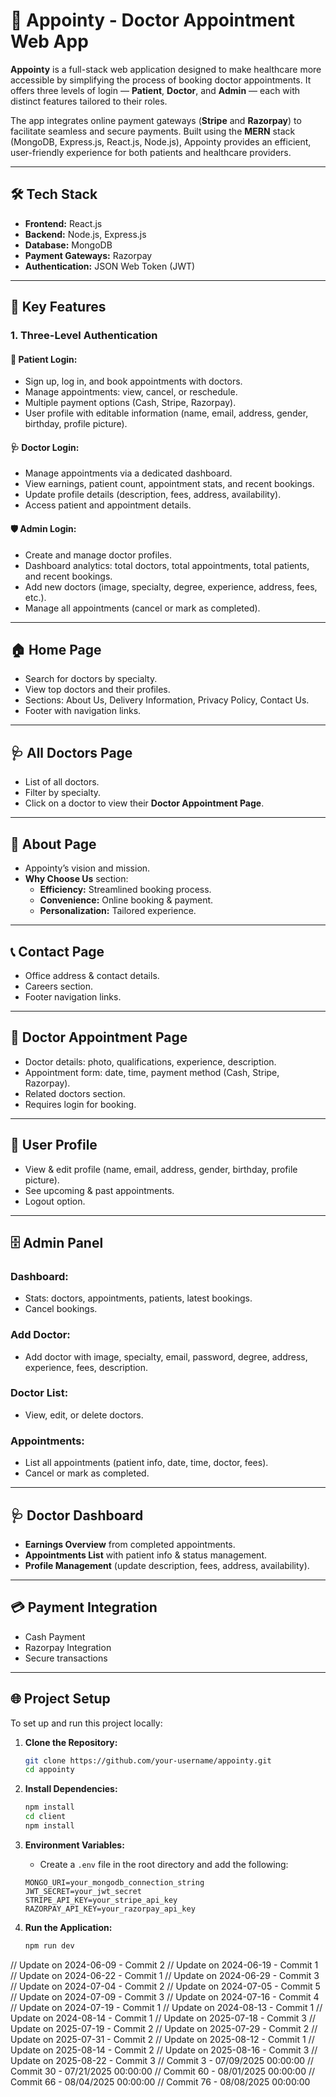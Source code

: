 # 🏥 Appointy - Doctor Appointment Web App

**Appointy** is a full-stack web application designed to make healthcare more accessible by simplifying the process of booking doctor appointments. It offers three levels of login — **Patient**, **Doctor**, and **Admin** — each with distinct features tailored to their roles.  

The app integrates online payment gateways (**Stripe** and **Razorpay**) to facilitate seamless and secure payments. Built using the **MERN** stack (MongoDB, Express.js, React.js, Node.js), Appointy provides an efficient, user-friendly experience for both patients and healthcare providers.

---

## 🛠️ Tech Stack
- **Frontend:** React.js  
- **Backend:** Node.js, Express.js  
- **Database:** MongoDB  
- **Payment Gateways:** Razorpay  
- **Authentication:** JSON Web Token (JWT)  

---

## 🔑 Key Features

### 1. Three-Level Authentication
#### 👤 Patient Login:
- Sign up, log in, and book appointments with doctors.
- Manage appointments: view, cancel, or reschedule.
- Multiple payment options (Cash, Stripe, Razorpay).
- User profile with editable information (name, email, address, gender, birthday, profile picture).

#### 🩺 Doctor Login:
- Manage appointments via a dedicated dashboard.
- View earnings, patient count, appointment stats, and recent bookings.
- Update profile details (description, fees, address, availability).
- Access patient and appointment details.

#### 🛡️ Admin Login:
- Create and manage doctor profiles.
- Dashboard analytics: total doctors, total appointments, total patients, and recent bookings.
- Add new doctors (image, specialty, degree, experience, address, fees, etc.).
- Manage all appointments (cancel or mark as completed).

---

## 🏠 Home Page
- Search for doctors by specialty.  
- View top doctors and their profiles.  
- Sections: About Us, Delivery Information, Privacy Policy, Contact Us.  
- Footer with navigation links.  

---

## 🩺 All Doctors Page
- List of all doctors.  
- Filter by specialty.  
- Click on a doctor to view their **Doctor Appointment Page**.  

---

## 📄 About Page
- Appointy’s vision and mission.  
- **Why Choose Us** section:  
  - **Efficiency:** Streamlined booking process.  
  - **Convenience:** Online booking & payment.  
  - **Personalization:** Tailored experience.  

---

## 📞 Contact Page
- Office address & contact details.  
- Careers section.  
- Footer navigation links.  

---

## 📅 Doctor Appointment Page
- Doctor details: photo, qualifications, experience, description.  
- Appointment form: date, time, payment method (Cash, Stripe, Razorpay).  
- Related doctors section.  
- Requires login for booking.  

---

## 👤 User Profile
- View & edit profile (name, email, address, gender, birthday, profile picture).  
- See upcoming & past appointments.  
- Logout option.  

---

## 🗄️ Admin Panel
### Dashboard:
- Stats: doctors, appointments, patients, latest bookings.
- Cancel bookings.

### Add Doctor:
- Add doctor with image, specialty, email, password, degree, address, experience, fees, description.

### Doctor List:
- View, edit, or delete doctors.

### Appointments:
- List all appointments (patient info, date, time, doctor, fees).
- Cancel or mark as completed.

---

## 🩺 Doctor Dashboard
- **Earnings Overview** from completed appointments.  
- **Appointments List** with patient info & status management.  
- **Profile Management** (update description, fees, address, availability).  

---

## 💳 Payment Integration
- Cash Payment  
- Razorpay Integration  
- Secure transactions  

---

## 🌐 Project Setup

To set up and run this project locally:

1. **Clone the Repository:**
    ```bash
    git clone https://github.com/your-username/appointy.git
    cd appointy
    ```

2. **Install Dependencies:**
    ```bash
    npm install
    cd client
    npm install
    ```

3. **Environment Variables:**
    - Create a `.env` file in the root directory and add the following:
    ```env
    MONGO_URI=your_mongodb_connection_string
    JWT_SECRET=your_jwt_secret
    STRIPE_API_KEY=your_stripe_api_key
    RAZORPAY_API_KEY=your_razorpay_api_key
    ```

4. **Run the Application:**
    ```bash
    npm run dev
    ```
// Update on 2024-06-09 - Commit 2
// Update on 2024-06-19 - Commit 1
// Update on 2024-06-22 - Commit 1
// Update on 2024-06-29 - Commit 3
// Update on 2024-07-04 - Commit 2
// Update on 2024-07-05 - Commit 5
// Update on 2024-07-09 - Commit 3
// Update on 2024-07-16 - Commit 4
// Update on 2024-07-19 - Commit 1
// Update on 2024-08-13 - Commit 1
// Update on 2024-08-14 - Commit 1
// Update on 2025-07-18 - Commit 3
// Update on 2025-07-19 - Commit 2
// Update on 2025-07-29 - Commit 2
// Update on 2025-07-31 - Commit 2
// Update on 2025-08-12 - Commit 1
// Update on 2025-08-14 - Commit 2
// Update on 2025-08-16 - Commit 3
// Update on 2025-08-22 - Commit 3
// Commit 3 - 07/09/2025 00:00:00
// Commit 30 - 07/21/2025 00:00:00
// Commit 60 - 08/01/2025 00:00:00
// Commit 66 - 08/04/2025 00:00:00
// Commit 76 - 08/08/2025 00:00:00
